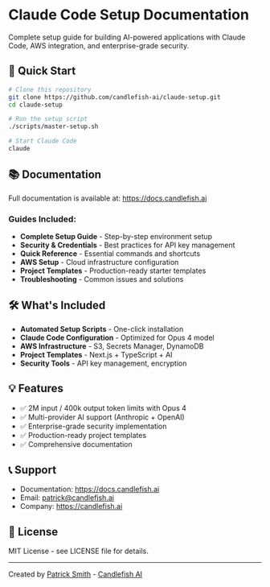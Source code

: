 # Claude Code Setup Documentation

Complete setup guide for building AI-powered applications with Claude Code, AWS integration, and enterprise-grade security.

## 🚀 Quick Start

```bash
# Clone this repository
git clone https://github.com/candlefish-ai/claude-setup.git
cd claude-setup

# Run the setup script
./scripts/master-setup.sh

# Start Claude Code
claude
```

## 📚 Documentation

Full documentation is available at: https://docs.candlefish.ai

### Guides Included:
- **Complete Setup Guide** - Step-by-step environment setup
- **Security & Credentials** - Best practices for API key management
- **Quick Reference** - Essential commands and shortcuts
- **AWS Setup** - Cloud infrastructure configuration
- **Project Templates** - Production-ready starter templates
- **Troubleshooting** - Common issues and solutions

## 🛠️ What's Included

- **Automated Setup Scripts** - One-click installation
- **Claude Code Configuration** - Optimized for Opus 4 model
- **AWS Infrastructure** - S3, Secrets Manager, DynamoDB
- **Project Templates** - Next.js + TypeScript + AI
- **Security Tools** - API key management, encryption

## 💡 Features

- ✅ 2M input / 400k output token limits with Opus 4
- ✅ Multi-provider AI support (Anthropic + OpenAI)
- ✅ Enterprise-grade security implementation
- ✅ Production-ready project templates
- ✅ Comprehensive documentation

## 📞 Support

- Documentation: https://docs.candlefish.ai
- Email: patrick@candlefish.ai
- Company: https://candlefish.ai

## 📄 License

MIT License - see LICENSE file for details.

---

Created by [Patrick Smith](mailto:patrick@candlefish.ai) - [Candlefish AI](https://candlefish.ai)
